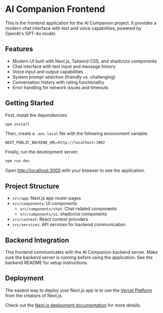# AI Companion Frontend

This is the frontend application for the AI Companion project. It provides a modern chat interface with text and voice capabilities, powered by OpenAI's GPT-4o model.

## Features

- Modern UI built with Next.js, Tailwind CSS, and shadcn/ui components
- Chat interface with text input and message history
- Voice input and output capabilities
- System prompt selection (friendly vs. challenging)
- Conversation history with rating functionality
- Error handling for network issues and timeouts

## Getting Started

First, install the dependencies:

```bash
npm install
```

Then, create a `.env.local` file with the following environment variable:

```
NEXT_PUBLIC_BACKEND_URL=http://localhost:3002
```

Finally, run the development server:

```bash
npm run dev
```

Open [http://localhost:3000](http://localhost:3000) with your browser to see the application.

## Project Structure

- `src/app`: Next.js app router pages
- `src/components`: UI components
  - `src/components/chat`: Chat-related components
  - `src/components/ui`: shadcn/ui components
- `src/context`: React context providers
- `src/services`: API services for backend communication

## Backend Integration

This frontend communicates with the AI Companion backend server. Make sure the backend server is running before using the application. See the backend README for setup instructions.

## Deployment

The easiest way to deploy your Next.js app is to use the [Vercel Platform](https://vercel.com/new) from the creators of Next.js.

Check out the [Next.js deployment documentation](https://nextjs.org/docs/app/building-your-application/deploying) for more details.
